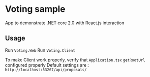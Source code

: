# Voting sample

App to demonstrate .NET core 2.0 with React.js interaction

## Usage

Run `Voting.Web` 
Run `Voting.Client`

To make Client work properly, verify that `Application.tsx` `getRootUrl` configured properly
Default settings are : `http://localhost:53267/api/proposals/`